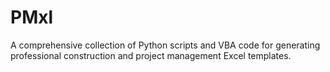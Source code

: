 # PMxl
A comprehensive collection of Python scripts and VBA code for generating professional construction and project management Excel templates.
